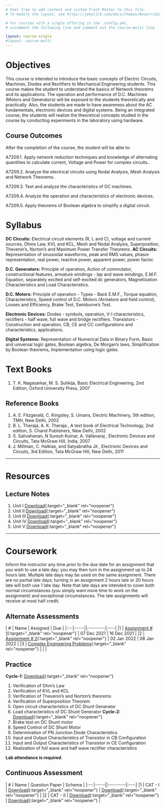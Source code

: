 ```yaml
---
# Feel free to add content and custom Front Matter to this file.
# To modify the layout, see https://jekyllrb.com/docs/themes/#overriding-theme-defaults

# For courses with a single offering in the _config.yml,
# uncomment the following line and comment out the course-multi line

layout: course-single
#layout: course-multi
---
```


# <a name="description">Objectives</a>

  This course is intended to introduce the basic concepts of Electric Circuits, Machines, Diodes and Rectifiers to Mechanical Engineering students. This course makes the student to understand the basics of Network theorems and its applications. The operation and performance of D.C. Machines (Motors and Generators) will be exposed to the students theoretically and practically. Also, the students are made to have awareness about the AC fundamentals, electronic devices and digital systems. Being an integrated course, the students will realize the theoretical concepts studied in the course by conducting experiments in the laboratory using hardware.

## <a name="outcomes">Course Outcomes</a>

After the completion of the course, the student will be able to:

A7209.1. Apply network reduction techniques and knowledge of alternating quantities to calculate current, Voltage and Power for complex circuits..

A7209.2. Analyze the electrical circuits using Nodal Analysis, Mesh Analysis and Network Theorems.

A7209.3. Test and analyze the characteristics of DC machines.

A7209.4. Analyze the operation and characteristics of electronic devices.

A7209.5. Apply theorems of Boolean algebra to simplify a digital circuit. 

# <a name="syllabus">Syllabus</a>

**DC Circuits:** Electrical circuit elements (R, L and C), voltage and current sources, Ohms Law, KVL and KCL, Mesh and Nodal Analysis, Superposition, Thevenin’s, Norton’s and Maximum Power Transfer Theorems. 
**AC Circuits:** Representation of sinusoidal waveforms, peak and RMS values, phasor representation, real power, reactive power, apparent power, power factor. 

**D.C. Generators:** Principle of operation, Action of commutator, constructional features, armature windings - lap and wave windings, E.M.F. Equation, separately excited and self-excited dc generators, Magnetization Characteristics and Load Characteristics. 

**D.C. Motors:** Principle of operation - Types - Back E.M.F., Torque equation, Characteristics, Speed control of D.C. Motors (Armature and field control), Losses and Efficiency, Brake Test, Swinburne’s Test. 

**Electronic Devices:** Diodes - symbols, operation, V-I characteristics, rectifiers - half wave, full wave and bridge rectifiers. Transistors - Construction and operation, CB, CE and CC configurations and characteristics, applications.

**Digital Systems:** Representation of Numerical Data in Binary Form, Basic and universal logic gates, Boolean algebra, De Morgan’s laws, Simplification by Boolean theorems, Implementation using logic gates. 

# <a name="textbooks">Text Books</a>

1. T. K. Nagasarkar, M. S. Suhkija, Basic Electrical Engineering, 2nd Edition, Oxford University Press, 2007


## <a name="references">Reference Books</a>

1. A. E. Fitzgerald, C. Kingsley, S. Umans, Electric Machinery, 5th edition, TMH, New Delhi, 2002
2. B. L. Theraja, A. K. Theraja , A text book of Electrical Technology, 2nd edition, S. Chand Publishers, New Delhi, 2002
3. S. Salivahanan, N Suresh Kumar, A. Vallavaraj , Electronic Devices and Circuits, Tata McGraw Hill, India, 2007
4. J. Millman, C. Halkias, and Satyabratha Jit , Electronic Devices and Circuits, 3rd Edition, Tata McGraw Hill, New Delhi, 2011

<hr>

# Resources

## <a name="lecturenotes">Lecture Notes</a>

1. Unit I [Download](https://vardhamancoe-my.sharepoint.com/:b:/g/personal/ravivarman_vardhaman_org/EdCGDwpLpB9KkTQKFhEqIFgBqevgu35gNCBjpS8C0T1ZWQ?e=Az4IIh){:target="_blank" rel="noopener"}
2. Unit II [Download](https://vardhamancoe-my.sharepoint.com/:b:/g/personal/ravivarman_vardhaman_org/Ee06x4QArVpKiwBCh7Hh0yoBBXiOTZZAxPxwb0CPo3DlDg?e=PV3U30){:target="_blank" rel="noopener"}
3. Unit III [Download](https://vardhamancoe-my.sharepoint.com/:b:/g/personal/ravivarman_vardhaman_org/EWpmwIqFWfxOg0MukwYppQcBKJsfR6GU96qCP_j-4hKdfg?e=btGJ8G){:target="_blank" rel="noopener"}
4. Unit IV [Download](https://vardhamancoe-my.sharepoint.com/:b:/g/personal/ravivarman_vardhaman_org/EZjizvi_D-RHjW6LhKGN4uwB02QbhPnWq00cwAhDb6GsrQ?e=9zXOJ1){:target="_blank" rel="noopener"}
5. Unit V [Download](https://vardhamancoe-my.sharepoint.com/:b:/g/personal/ravivarman_vardhaman_org/EXL0fJnR77NBg0uIamAM9zgBYly10Hoxld90U28jWzLJZA?e=M2tQfH){:target="_blank" rel="noopener"}

<hr>

# Coursework

Inform the instructor any time *prior* to the due date for an assignment that you wish to use a late day; you may then turn in the assignment up to 24 hours late. Multiple late days may be used on the same assignment. There are no partial late days; turning in an assignment 2 hours late or 20 hours late will both use 1 late day. Note that late days are intended to cover both normal circumstances (you simply want more time to work on the assignment) and exceptional circumstances. The late assignments will receive at most half credit.

## <a name="aat">Alternate Assessments</a>

| #  | Name | Assigned | Due |
|:--:|-----||:--------:|:---:|
|1 | [Assignment # 1](https://vardhamancoe-my.sharepoint.com/:b:/g/personal/ravivarman_vardhaman_org/Eb65MJxVkUtNpuooKksxVnEB7LNeCQDsUypUeX1atyqNhA?e=ZkiPn5){:target="_blank" rel="noopener"} | 07 Dec 2021 | 16 Dec 2021 |
|2 | [Assignment # 2](https://vardhamancoe-my.sharepoint.com/:b:/g/personal/ravivarman_vardhaman_org/EQC3EnNPwU1KmO9zHZ9Q1JwBjg067TVFbJe4nCbzvJfFfw?e=t3Qdhz){:target="_blank" rel="noopener"} | 02 Jan 2022 | 08 Jan 2022 |
|3 | [Complex Engineering Problems](https://vardhamancoe-my.sharepoint.com/:b:/g/personal/ravivarman_vardhaman_org/EVmNrQYwiehOs9ekNChIFxYBwAf8ZNj7ca2Tp--zRZZf9Q?e=dzZ5gW){:target="_blank" rel="noopener"} |  |  |

## <a name="practice">Practice</a>
**Cycle-1:** [Download](https://vardhamancoe-my.sharepoint.com/:b:/g/personal/ravivarman_vardhaman_org/EblwcFUdpH9OjPlu4QtO-L8BoDS8lK8BUIdKQh2Qo61wxA?e=NMxqKB){:target="_blank" rel="noopener"}
1. Verification of Ohm’s Law
2. Verification of KVL and KCL
3. Verification of Thevenin’s and Norton’s theorems
4. Verification of Superposition Theorem 
5. Open circuit characteristics of DC Shunt Generator 
6. Load characteristics of DC Shunt Generator
**Cycle-2:** [Download](https://vardhamancoe-my.sharepoint.com/:b:/g/personal/ravivarman_vardhaman_org/EXW3cG6bMEtAjY9Xzw9162sB0aLKTVdkwfdncGvEWWBsbQ?e=hQEAwo){:target="_blank" rel="noopener"}
7. Brake test on DC Shunt motor 
8. Speed Control of DC Shunt Motor 
9. Determination of PN Junction Diode Characteristics
10. Input and Output Characteristics of Transistor in CB Configuration 
11. Input and Output Characteristics of Transistor in CE Configuration
12. Realization of full wave and half wave rectifier characteristics

**Lab attendance is required**.

## <a name="cat">Continuous Assessment</a>

| #  | Name | Question Paper | Schema  |
|:--:|-----||:--------:|:---:|
|1 | CAT - I | [Download](https://vardhamancoe-my.sharepoint.com/:b:/g/personal/ravivarman_vardhaman_org/EYvUWkR_f9VPhjntyyhjxq0BxcYtOjNFgIs05JNEHGyMrg?e=MuRIjl){:target="_blank" rel="noopener"} | [Download](https://vardhamancoe-my.sharepoint.com/:b:/g/personal/ravivarman_vardhaman_org/EVI3uV9CfbFPjEKKqq-BoaYBqvccQYwYi4hZljDBj3z1HA?e=clJtqW){:target="_blank" rel="noopener"} |
|2 | CAT - II | [Download](https://vardhamancoe-my.sharepoint.com/:b:/g/personal/ravivarman_vardhaman_org/ESwma9k03wBBi6UwjRk_1RsBPuN7SA-GroAkiMw7S3-iXw?e=yfzOcL){:target="_blank" rel="noopener"} | [Download](https://vardhamancoe-my.sharepoint.com/:b:/g/personal/ravivarman_vardhaman_org/EUqXJrcpt7dHnnBdI8y4HNMBilFdx4A2eICERTIHtYQNgA?e=0DzOJ7){:target="_blank" rel="noopener"} |
